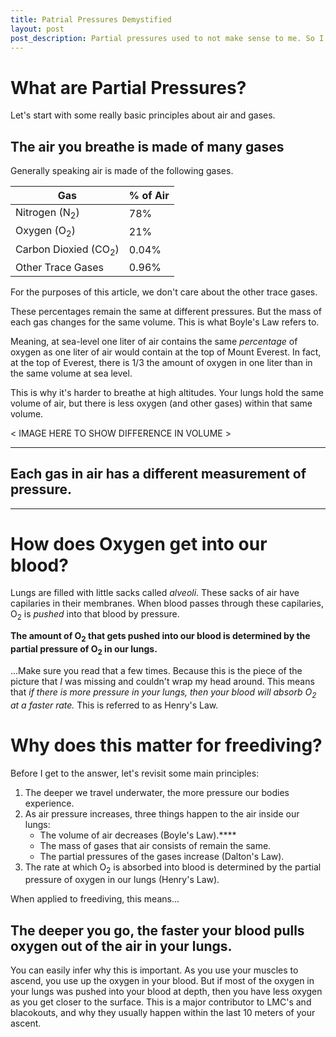 ```yaml
---
title: Patrial Pressures Demystified
layout: post
post_description: Partial pressures used to not make sense to me. So I made it make sense to me...for you.
---
```



# What are Partial Pressures?

Let's start with some really basic principles about air and gases.

## The air you breathe is made of many gases

Generally speaking air is made of the following gases.

| Gas                             | % of Air |
| ------------------------------- | -------- |
| Nitrogen (N<sub>2</sub>)        | 78%      |
| Oxygen (O<sub>2</sub>)          | 21%      |
| Carbon Dioxied (CO<sub>2</sub>) | 0.04%    |
| Other Trace Gases               | 0.96%    |

For the purposes of this article, we don't care about the other trace gases.

These percentages remain the same at different pressures. But the mass of each gas changes for the same volume. This is what Boyle's Law refers to. 

Meaning, at sea-level one liter of air contains the same _percentage_ of oxygen as one liter of air would contain at the top of Mount Everest. In fact, at the top of Everest, there is 1/3 the amount of oxygen in one liter than in the same volume at sea level.

This is why it's harder to breathe at high altitudes. Your lungs hold the same volume of air, but there is less oxygen (and other gases) within that same volume. 

< IMAGE HERE TO SHOW DIFFERENCE IN VOLUME >

----

## Each gas in air has a different measurement of pressure.



---- 

# How does Oxygen get into our blood?

Lungs are filled with little sacks called _alveoli_. These sacks of air have capilaries in their membranes. When blood passes through these capilaries, O<sub>2</sub> is _pushed_ into that blood by pressure.

**The amount of O<sub>2</sub> that gets pushed into our blood is determined by the partial pressure of O<sub>2</sub> in our lungs.**

...Make sure you read that a few times. Because this is the piece of the picture that *I* was missing and couldn't wrap my head around. This means that *if there is more pressure in your lungs, then your blood will absorb O<sub>2</sub> at a faster rate.* This is referred to as Henry's Law.

# Why does this matter for freediving?

Before I get to the answer, let's revisit some main principles:

1. The deeper we travel underwater, the more pressure our bodies experience.
2. As air pressure increases, three things happen to the air inside our lungs:
   - The volume of air decreases (Boyle's Law).****
   - The mass of gases that air consists of remain the same.
   - The partial pressures of the gases increase (Dalton's Law).
3. The rate at which O<sub>2</sub> is absorbed into blood is determined by the partial pressure of oxygen in our lungs (Henry's Law).

When applied to freediving, this means...

## The deeper you go, the faster your blood pulls oxygen out of the air in your lungs.

You can easily infer why this is important. As you use your muscles to ascend, you use up the oxygen in your blood. But if most of the oxygen in your lungs was pushed into your blood at depth, then you have less oxygen as you get closer to the surface. This is a major contributor to LMC's and blacokouts, and why they usually happen within the last 10 meters of your ascent.


<!--

NOTES

The amount of each gas that ends up dissolved in the blood depends on the solubility (‘dissolvability') of that gas in the blood (sometimes called the liquid or “aqueous phase”), and on the partial pressure of the same gas in the air (sometimes called the “gas phase”). Here’s a simplified example:

http://www.freedive-earth.com/learn-freedive/what-hell-partial-pressure-anyway

Combind with http://www.freedive-earth.com/learn-freedive/blacking-out-while-freediving
 
-->